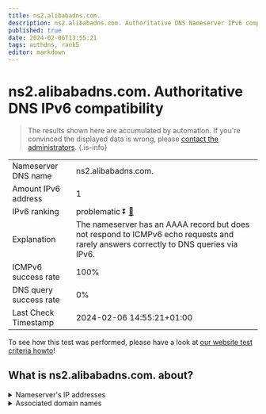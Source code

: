 ```yaml
---
title: ns2.alibabadns.com.
description: ns2.alibabadns.com. Authoritative DNS Nameserver IPv6 compatibility
published: true
date: 2024-02-06T13:55:21
tags: authdns, rank5
editor: markdown
---
```


# ns2.alibabadns.com. Authoritative DNS IPv6 compatibility

> The results shown here are accumulated by automation. If you're convinced the displayed data is wrong, please [contact the administrators](/howto/chat). 
{.is-info}




|   |   |
| - | - |
| Nameserver DNS name | ns2.alibabadns.com.
| Amount IPv6 address | 1
| IPv6 ranking | problematic :arrow_double_down: [🔗](/howto/ranking) |
| Explanation | The nameserver has an AAAA record but does not respond to ICMPv6 echo requests and rarely answers correctly to DNS queries via IPv6. |
| ICMPv6 success rate | 100%|
| DNS query success rate | 0% |
| Last Check Timestamp | 2024-02-06 14:55:21+01:00 |

To see how this test was performed, please have a look at [our website test criteria howto](/howto/testcriteria/authdns)!


## What is ns2.alibabadns.com. about?




<details>
<summary>Nameserver's IP addresses</summary>

2401:b180:4100::2

</details>



<details>
<summary>Associated domain names</summary>

www.alibaba.com

www.aliexpress.com

</details>
